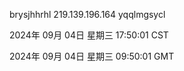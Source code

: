 brysjhhrhl 219.139.196.164 yqqlmgsycl

2024年 09月 04日 星期三 17:50:01 CST

2024年 09月 04日 星期三 09:50:01 GMT
